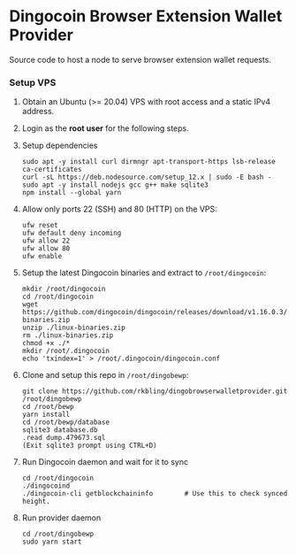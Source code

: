 # Dingocoin Browser Extension Wallet Provider

Source code to host a node to serve browser extension wallet requests.

### Setup VPS

1. Obtain an Ubuntu (>= 20.04) VPS with root access and a static IPv4 address.

2. Login as the **root user** for the following steps.

3. Setup dependencies

   ```
   sudo apt -y install curl dirmngr apt-transport-https lsb-release ca-certificates
   curl -sL https://deb.nodesource.com/setup_12.x | sudo -E bash -
   sudo apt -y install nodejs gcc g++ make sqlite3
   npm install --global yarn
   ```

3. Allow only ports 22 (SSH) and 80 (HTTP) on the VPS:

   ```
   ufw reset
   ufw default deny incoming
   ufw allow 22
   ufw allow 80
   ufw enable
   ```

5. Setup the latest Dingocoin binaries and extract to `/root/dingocoin`:

   ```
   mkdir /root/dingocoin
   cd /root/dingocoin
   wget https://github.com/dingocoin/dingocoin/releases/download/v1.16.0.3/linux-binaries.zip
   unzip ./linux-binaries.zip
   rm ./linux-binaries.zip
   chmod +x ./*
   mkdir /root/.dingocoin
   echo 'txindex=1' > /root/.dingocoin/dingocoin.conf
   ```

6. Clone and setup this repo in `/root/dingobewp`:

   ```
   git clone https://github.com/rkbling/dingobrowserwalletprovider.git /root/dingobewp
   cd /root/bewp
   yarn install
   cd /root/bewp/database
   sqlite3 database.db
   .read dump.479673.sql
   (Exit sqlite3 prompt using CTRL+D)
   ```

7. Run Dingocoin daemon and wait for it to sync

   ```
   cd /root/dingocoin
   ./dingocoind
   ./dingocoin-cli getblockchaininfo        # Use this to check synced height.
   ```

 8. Run provider daemon

    ```
    cd /root/dingobewp
    sudo yarn start
    ```
